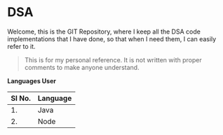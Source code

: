 # **DSA**

 Welcome, this is the GIT Repository, where I keep all the DSA code implementations that I have done, so that when I need them, I can easily refer to it.

>This is for my personal reference. It is not written with proper comments to make anyone understand.

**Languages User**

|	Sl No.	| Language	|
|-----------|-----------|
|	1.		|	Java	|
|	2.		|	Node	|
